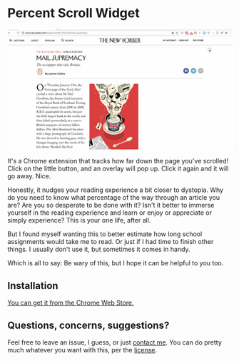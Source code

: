 # Percent Scroll Widget

![GIF screencast demoing the Percent Scroll Widget extension for Chrome](images/demo.gif)

It's a Chrome extension that tracks how far down the page you've scrolled! Click on the little button, and an overlay will pop up. Click it again and it will go away. Nice.

Honestly, it nudges your reading experience a bit closer to dystopia. Why do you need to know what percentage of the way through an article you are? Are you so desperate to be done with it? Isn't it better to immerse yourself in the reading experience and learn or enjoy or appreciate or simply experience? This is your one life, after all.

But I found myself wanting this to better estimate how long school assignments would take me to read. Or just if I had time to finish other things. I usually don't use it, but sometimes it comes in handy.

Which is all to say: Be wary of this, but I hope it can be helpful to you too.

## Installation

[You can get it from the Chrome Web Store.](https://chrome.google.com/webstore/detail/percent-scroll-widget/cgchlengahipakmdkopgeheagmlcifep)

## Questions, concerns, suggestions?

Feel free to leave an issue, I guess, or just [contact me](https://alecglassford.com). You can do pretty much whatever you want with this, per the [license](LICENSE.txt).

